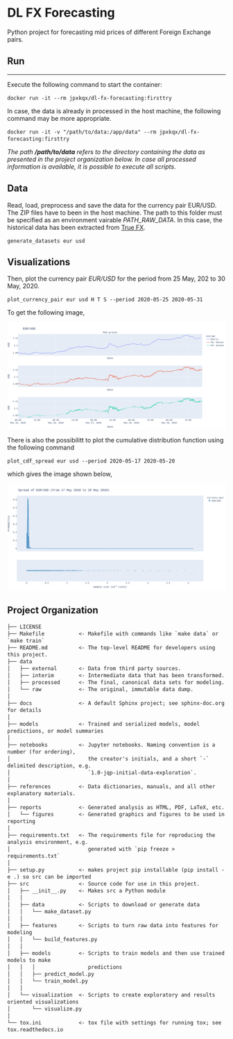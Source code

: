 DL FX Forecasting
==============================

Python project for forecasting mid prices of different Foreign Exchange pairs.

## Run
-------------

Execute the following command to start the container:

```
docker run -it --rm jpxkqx/dl-fx-forecasting:firsttry
```

In case, the data is already in processed in the host machine, the following 
command may be more appropriate.

```
docker run -it -v "/path/to/data:/app/data" --rm jpxkqx/dl-fx-forecasting:firsttry
```

_The  path **/path/to/data** refers to the directory containing the data as 
presented in the project organization below. In case all processed information is available, it is possible to execute all scripts._


## Data

Read, load, preprocess and save the data for the currency pair EUR/USD. The ZIP files have to been in the host machine. The path to this folder must be specified as an environment vairable *PATH_RAW_DATA*. In this case, the historical data has been extracted from [True FX](https://www.truefx.com/truefx-historical-downloads/).

```
generate_datasets eur usd
```

## Visualizations

Then, plot the currency pair *EUR/USD* for the period from 25 May, 202 to 30 May, 2020.

```
plot_currency_pair eur usd H T S --period 2020-05-25 2020-05-31
```

To get the following image,

![Line plot](reports/figures/eurusd_25_30May.png "EUR/USD")

There is also the possibilitt to plot the cumulative distribution function using the following command

```
plot_cdf_spread eur usd --period 2020-05-17 2020-05-20
```

which gives the image shown below,

![Spread cdf](reports/figures/eurusd_spread_17_20May.png "EUR/USD")


Project Organization
------------

    ├── LICENSE
    ├── Makefile           <- Makefile with commands like `make data` or `make train`
    ├── README.md          <- The top-level README for developers using this project.
    ├── data
    │   ├── external       <- Data from third party sources.
    │   ├── interim        <- Intermediate data that has been transformed.
    │   ├── processed      <- The final, canonical data sets for modeling.
    │   └── raw            <- The original, immutable data dump.
    │
    ├── docs               <- A default Sphinx project; see sphinx-doc.org for details
    │
    ├── models             <- Trained and serialized models, model predictions, or model summaries
    │
    ├── notebooks          <- Jupyter notebooks. Naming convention is a number (for ordering),
    │                         the creator's initials, and a short `-` delimited description, e.g.
    │                         `1.0-jqp-initial-data-exploration`.
    │
    ├── references         <- Data dictionaries, manuals, and all other explanatory materials.
    │
    ├── reports            <- Generated analysis as HTML, PDF, LaTeX, etc.
    │   └── figures        <- Generated graphics and figures to be used in reporting
    │
    ├── requirements.txt   <- The requirements file for reproducing the analysis environment, e.g.
    │                         generated with `pip freeze > requirements.txt`
    │
    ├── setup.py           <- makes project pip installable (pip install -e .) so src can be imported
    ├── src                <- Source code for use in this project.
    │   ├── __init__.py    <- Makes src a Python module
    │   │
    │   ├── data           <- Scripts to download or generate data
    │   │   └── make_dataset.py
    │   │
    │   ├── features       <- Scripts to turn raw data into features for modeling
    │   │   └── build_features.py
    │   │
    │   ├── models         <- Scripts to train models and then use trained models to make
    │   │   │                 predictions
    │   │   ├── predict_model.py
    │   │   └── train_model.py
    │   │
    │   └── visualization  <- Scripts to create exploratory and results oriented visualizations
    │       └── visualize.py
    │
    └── tox.ini            <- tox file with settings for running tox; see tox.readthedocs.io




